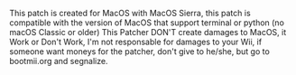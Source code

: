 This patch is created for MacOS with MacOS Sierra, this patch is compatible with the version of MacOS that support terminal or python
(no macOS Classic or older)
This Patcher DON'T create damages to MacOS, it Work or Don't Work, I'm not responsable for damages to your Wii, if someone want moneys
for the patcher, don't give to he/she, but go to bootmii.org and segnalize.
